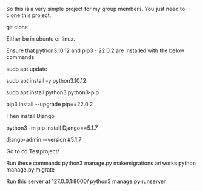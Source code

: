 So this is a very simple project for my group members.
You just need to clone this project.

git clone 

Either be in ubuntu or linux.

Ensure that python3.10.12 and pip3 - 22.0.2 are installed with the below commands

sudo apt update

sudo apt install -y python3.10.12

sudo apt install python3 python3-pip

pip3 install --upgrade pip==22.0.2

Then install Django

python3 -m pip install Django==5.1.7

django-admin --version 
#5.1.7



Go to cd Testproject/

Run these commands
python3 manage.py makemigrations artworks
python manage.py migrate

Run this server at 127.0.0.1:8000/
python3 manage.py runserver
